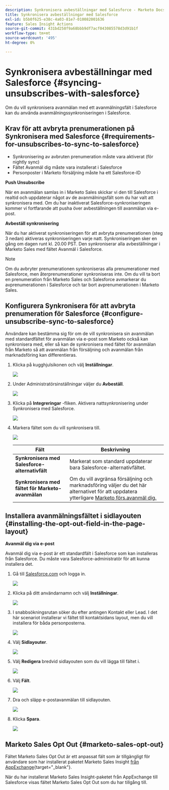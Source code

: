 ```yaml
---
description: Synkronisera avbeställningar med Salesforce - Marketo Docs - produktdokumentation
title: Synkronisera avbeställningar med Salesforce
exl-id: b5b0f625-e38c-4a03-81e7-010082001636
feature: Sales Insight Actions
source-git-commit: 431bd258f9a68bbb9df7acf043085578d3d91b1f
workflow-type: tm+mt
source-wordcount: '495'
ht-degree: 0%

---
```


# Synkronisera avbeställningar med Salesforce {#syncing-unsubscribes-with-salesforce}

Om du vill synkronisera avanmälan med ett avanmälningsfält i Salesforce kan du använda avanmälningssynkroniseringen i Salesforce.

## Krav för att avbryta prenumerationen på Synkronisera med Salesforce {#requirements-for-unsubscribes-to-sync-to-salesforce}

* Synkronisering av avbruten prenumeration måste vara aktiverat (för nightly sync)
* Fältet Avanmäl dig måste vara installerat i Salesforce
* Personposter i Marketo försäljning måste ha ett Salesforce-ID

**Push Unsubscribe**

När en avanmälan samlas in i Marketo Sales skickar vi den till Salesforce i realtid och uppdaterar något av de avanmälningsfält som du har valt att synkronisera med. Om du har inaktiverat Salesforce-synkroniseringen kommer vi fortfarande att pusha över avbeställningen till avanmälan via e-post.

**Avbeställ synkronisering**

När du har aktiverat synkroniseringen för att avbryta prenumerationen (steg 3 nedan) aktiveras synkroniseringen varje natt. Synkroniseringen sker en gång om dagen runt kl. 20.00 PST. Den synkroniserar alla avbeställningar i Marketo Sales med fältet Avanmäl i Salesforce.

>[!NOTE]
>
>Om du avbryter prenumerationen synkroniseras alla prenumerationer med Salesforce, men återprenumerationer synkroniseras inte. Om du vill ta bort en prenumeration från Marketo Sales och Salesforce avmarkerar du avprenumerationen i Salesforce och tar bort avprenumerationen i Marketo Sales.

## Konfigurera Synkronisera för att avbryta prenumeration för Salesforce {#configure-unsubscribe-sync-to-salesforce}

Användare kan bestämma sig för om de vill synkronisera sin avanmälan med standardfältet för avanmälan via e-post som Marketo också kan synkronisera med, eller så kan de synkronisera med fältet för avanmälan från Marketo så att avanmälan från försäljning och avanmälan från marknadsföring kan differentieras.

1. Klicka på kugghjulsikonen och välj **Inställningar**.

   ![](assets/syncing-unsubscribes-with-salesforce-1.png)

1. Under Administratörsinställningar väljer du **Avbeställ**.

   ![](assets/syncing-unsubscribes-with-salesforce-2.png)

1. Klicka på **Integreringar** -fliken. Aktivera nattsynkronisering under Synkronisera med Salesforce.

   ![](assets/syncing-unsubscribes-with-salesforce-3.png)

1. Markera fältet som du vill synkronisera till.

   ![](assets/syncing-unsubscribes-with-salesforce-4.png)

   | Fält | Beskrivning |
   |---|---|
   | **Synkronisera med Salesforce-alternativfält** | Markerat som standard uppdaterar bara Salesforce-alternativfältet. |
   | **Synkronisera med fältet för Marketo-avanmälan** | Om du vill avgränsa försäljning och marknadsföring väljer du det här alternativet för att uppdatera ytterligare [Marketo förs.avanmäl dig.](#msoo) |

## Installera avanmälningsfältet i sidlayouten {#installing-the-opt-out-field-in-the-page-layout}

**Avanmäl dig via e-post**

Avanmäl dig via e-post är ett standardfält i Salesforce som kan installeras från Salesforce. Du måste vara Salesforce-administratör för att kunna installera det.

1. Gå till [Salesforce.com](https://salesforce.com) och logga in.

   ![](assets/syncing-unsubscribes-with-salesforce-5.png)

1. Klicka på ditt användarnamn och välj **Inställningar**.

   ![](assets/syncing-unsubscribes-with-salesforce-6.png)

1. I snabbsökningsrutan söker du efter antingen Kontakt eller Lead. I det här scenariot installerar vi fältet till kontaktsidans layout, men du vill installera för båda personposterna.

   ![](assets/syncing-unsubscribes-with-salesforce-7.png)

1. Välj **Sidlayouter**.

   ![](assets/syncing-unsubscribes-with-salesforce-8.png)

1. Välj **Redigera** bredvid sidlayouten som du vill lägga till fältet i.

   ![](assets/syncing-unsubscribes-with-salesforce-9.png)

1. Välj **Fält**.

   ![](assets/syncing-unsubscribes-with-salesforce-10.png)

1. Dra och släpp e-postavanmälan till sidlayouten.

   ![](assets/syncing-unsubscribes-with-salesforce-11.png)

1. Klicka **Spara**.

   ![](assets/syncing-unsubscribes-with-salesforce-12.png)

## Marketo Sales Opt Out {#marketo-sales-opt-out}

Fältet Marketo Sales Opt Out är ett anpassat fält som är tillgängligt för användare som har installerat paketet Marketo Sales Insight [från AppExchange](/help/marketo/product-docs/marketo-sales-insight/msi-for-salesforce/installation/install-marketo-sales-insight-package-in-salesforce-appexchange.md){target="_blank"}.

När du har installerat Marketo Sales Insight-paketet från AppExchange till Salesforce visas fältet Marketo Sales Opt Out som du har tillgång till.
